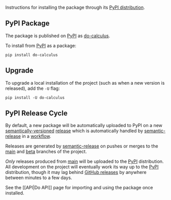 Instructions for installing the package through its [PyPI distribution](https://pypi.org/project/do-calculus/).

## PyPI Package

The package is published on [PyPI](https://pypi.org/) as [do-calculus](https://pypi.org/project/do-calculus/).

To install from [PyPI](https://pypi.org/) as a package:

```shell
pip install do-calculus
```

## Upgrade

To upgrade a local installation of the project (such as when a new version is released), add the ``-U`` flag:

```shell
pip install -U do-calculus
```

## PyPI Release Cycle

By default, a new package will be automatically uploaded to PyPI on a new [semantically-versioned](https://semver.org/) [release](https://github.com/bradendubois/do-calculus/releases) which is automatically handled by [semantic-release](https://github.com/semantic-release/semantic-release) in a [workflow](https://github.com/bradendubois/do-calculus/actions).

Releases are generated by [semantic-release](https://github.com/semantic-release/semantic-release) on pushes or merges to the [main](https://github.com/bradendubois/do-calculus/tree/main) and [beta](https://github.com/bradendubois/do-calculus/tree/beta) branches of the project.

*Only* releases produced from [main](https://github.com/bradendubois/do-calculus/tree/main) will be uploaded to the [PyPI](https://pypi.org/project/do-calculus/) distribution. All development on the project will eventually work its way up to the [PyPI](https://pypi.org/project/do-calculus/) distribution, though it may lag behind [GitHub releases](https://github.com/bradendubois/do-calculus/releases) by anywhere between minutes to a few days.

See the [[API|Do API]] page for importing and using the package once installed.
